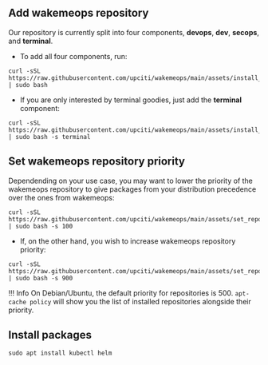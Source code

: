## Add wakemeops repository

Our repository is currently split into four components, __devops__, __dev__, __secops__, and __terminal__.


* To add all four components, run:

```shell
curl -sSL https://raw.githubusercontent.com/upciti/wakemeops/main/assets/install_repository | sudo bash
```

* If you are only interested by terminal goodies, just add the __terminal__ component:

```shell
curl -sSL https://raw.githubusercontent.com/upciti/wakemeops/main/assets/install_repository | sudo bash -s terminal
```


## Set wakemeops repository priority

Dependending on your use case, you may want to lower the priority of the wakemeops repository
to give packages from your distribution precedence over the ones from wakemeops:

```shell
curl -sSL https://raw.githubusercontent.com/upciti/wakemeops/main/assets/set_repository_priority | sudo bash -s 100
```

* If, on the other hand, you wish to increase wakemeops repository priority:

```shell
curl -sSL https://raw.githubusercontent.com/upciti/wakemeops/main/assets/set_repository_priority | sudo bash -s 900
```

!!! Info
    On Debian/Ubuntu, the default priority for repositories is 500. `apt-cache policy` will show you the list of installed repositories alongside their priority.

## Install packages

```shell
sudo apt install kubectl helm
```
